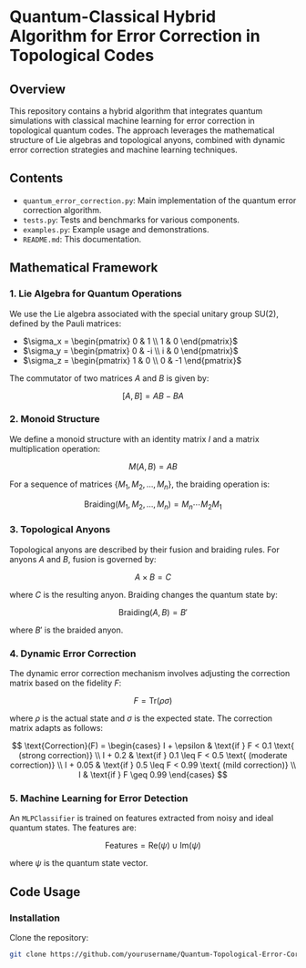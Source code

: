 # Quantum-Classical Hybrid Algorithm for Error Correction in Topological Codes

## Overview

This repository contains a hybrid algorithm that integrates quantum simulations with classical machine learning for error correction in topological quantum codes. The approach leverages the mathematical structure of Lie algebras and topological anyons, combined with dynamic error correction strategies and machine learning techniques.

## Contents

- `quantum_error_correction.py`: Main implementation of the quantum error correction algorithm.
- `tests.py`: Tests and benchmarks for various components.
- `examples.py`: Example usage and demonstrations.
- `README.md`: This documentation.

## Mathematical Framework

### 1. Lie Algebra for Quantum Operations

We use the Lie algebra associated with the special unitary group $\text{SU}(2)$, defined by the Pauli matrices:

- $\sigma_x = \begin{pmatrix}
0 & 1 \\
1 & 0
\end{pmatrix}$
- $\sigma_y = \begin{pmatrix}
0 & -i \\
i & 0
\end{pmatrix}$
- $\sigma_z = \begin{pmatrix}
1 & 0 \\
0 & -1
\end{pmatrix}$

The commutator of two matrices $A$ and $B$ is given by:

$$
[A, B] = AB - BA
$$

### 2. Monoid Structure

We define a monoid structure with an identity matrix $I$ and a matrix multiplication operation:

$$
M(A, B) = AB
$$

For a sequence of matrices $\{M_1, M_2, \ldots, M_n\}$, the braiding operation is:

$$
\text{Braiding}(M_1, M_2, \ldots, M_n) = M_n \cdots M_2 M_1
$$

### 3. Topological Anyons

Topological anyons are described by their fusion and braiding rules. For anyons $A$ and $B$, fusion is governed by:

$$
A \times B = C
$$

where $C$ is the resulting anyon. Braiding changes the quantum state by:

$$
\text{Braiding}(A, B) = B'
$$

where $B'$ is the braided anyon.

### 4. Dynamic Error Correction

The dynamic error correction mechanism involves adjusting the correction matrix based on the fidelity $F$:

$$
F = \text{Tr}(\rho \sigma)
$$

where $\rho$ is the actual state and $\sigma$ is the expected state. The correction matrix adapts as follows:

$$
\text{Correction}(F) = \begin{cases}
I + \epsilon & \text{if } F < 0.1 \text{ (strong correction)} \\
I + 0.2 & \text{if } 0.1 \leq F < 0.5 \text{ (moderate correction)} \\
I + 0.05 & \text{if } 0.5 \leq F < 0.99 \text{ (mild correction)} \\
I & \text{if } F \geq 0.99
\end{cases}
$$

### 5. Machine Learning for Error Detection

An `MLPClassifier` is trained on features extracted from noisy and ideal quantum states. The features are:

$$
\text{Features} = \text{Re}(\psi) \cup \text{Im}(\psi)
$$

where $\psi$ is the quantum state vector.

## Code Usage

### Installation

Clone the repository:

```bash
git clone https://github.com/yourusername/Quantum-Topological-Error-Correction.git

